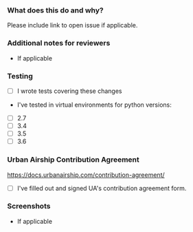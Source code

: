 ### What does this do and why?
Please include link to open issue if applicable.

### Additional notes for reviewers
* If applicable

### Testing
- [ ] I wrote tests covering these changes

* I've tested in virtual environments for python versions:

- [ ] 2.7
- [ ] 3.4
- [ ] 3.5
- [ ] 3.6

### Urban Airship Contribution Agreement
https://docs.urbanairship.com/contribution-agreement/

- [ ] I've filled out and signed UA's contribution agreement form.

### Screenshots
* If applicable
